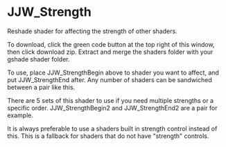 # JJW_Strength
Reshade shader for affecting the strength of other shaders.

To download, click the green code button at the top right of this window, then click download zip. Extract and merge the shaders folder with your gshade shader folder.

To use, place JJW_StrengthBegin above to shader you want to affect, and put JJW_StrengthEnd after. Any number of shaders can be sandwiched between a pair like this.

There are 5 sets of this shader to use if you need multiple strengths or a specific order. JJW_StrengthBegin2 and JJW_StrengthEnd2 are a pair for example.

It is always preferable to use a shaders built in strength control instead of this. This is a fallback for shaders that do not have "strength" controls.
